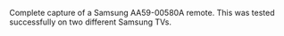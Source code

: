 Complete capture of a Samsung AA59-00580A remote.  This was tested successfully on two different Samsung TVs.
